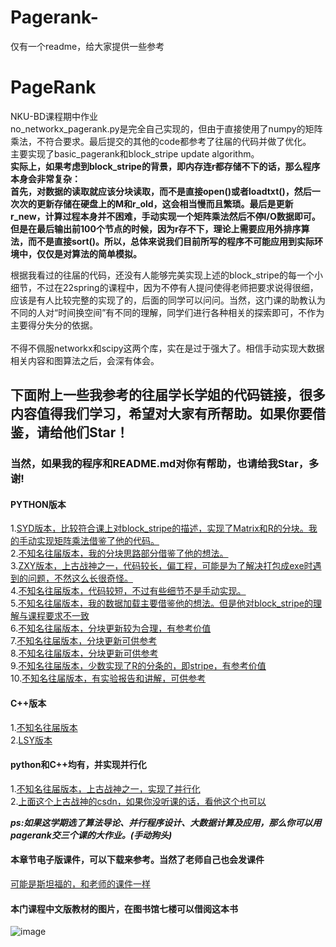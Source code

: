 # Pagerank-
仅有一个readme，给大家提供一些参考
# PageRank
NKU-BD课程期中作业<br>
no_networkx_pagerank.py是完全自己实现的，但由于直接使用了numpy的矩阵乘法，不符合要求。最后提交的其他的code都参考了往届的代码并做了优化。<br>
主要实现了basic_pagerank和block_stripe update algorithm。<br>
**实际上，如果考虑到block_stripe的背景，即内存连r都存储不下的话，那么程序本身会非常复杂：<br>**
**首先，对数据的读取就应该分块读取，而不是直接open()或者loadtxt()，然后一次次的更新存储在硬盘上的M和r_old，这会相当慢而且繁琐。最后是更新r_new，计算过程本身并不困难，手动实现一个矩阵乘法然后不停I/O数据即可。但是在最后输出前100个节点的时候，因为r存不下，理论上需要应用外排序算法，而不是直接sort()。所以，总体来说我们目前所写的程序不可能应用到实际环境中，仅仅是对算法的简单模拟。<br>**

根据我看过的往届的代码，还没有人能够完美实现上述的block_stripe的每一个小细节，不过在22spring的课程中，因为不停有人提问使得老师把要求说得很细，应该是有人比较完整的实现了的，后面的同学可以问问。当然，这门课的助教认为不同的人对“时间换空间”有不同的理解，同学们进行各种相关的探索即可，不作为主要得分失分的依据。<br>
<br>
不得不佩服networkx和scipy这两个库，实在是过于强大了。相信手动实现大数据相关内容和图算法之后，会深有体会。<br>
## 下面附上一些我参考的往届学长学姐的代码链接，很多内容值得我们学习，希望对大家有所帮助。如果你要借鉴，请给他们Star！<br>
### 当然，如果我的程序和README.md对你有帮助，也请给我Star，多谢!

#### PYTHON版本
1.[SYD版本，比较符合课上对block_stripe的描述，实现了Matrix和R的分块。我的手动实现矩阵乘法借鉴了他的代码。](https://github.com/Emanual20/2021NKU_MassiveData_hw1) <br>
2.[不知名往届版本，我的分块思路部分借鉴了他的想法。](https://github.com/NKU-EnochYang/PageRank-with-Python/blob/master/page_rank) <br>
3.[ZXY版本，上古战神之一，代码较长，偏工程，可能是为了解决打包成exe时遇到的问题，不然这么长很奇怪。](https://github.com/kypomon/NKU_big-data_PAGERANK) <br>
4.[不知名往届版本，代码较短，不过有些细节不是手动实现。](https://github.com/Epiphqny/Pagerank) <br>
5.[不知名往届版本，我的数据加载主要借鉴他的想法。但是他对block_stripe的理解与课程要求不一致](https://github.com/lifengheng/pagerank) <br>
6.[不知名往届版本，分块更新较为合理，有参考价值](https://github.com/wymli/PageRank) <br>
7.[不知名往届版本，分块更新可供参考](https://github.com/cdasl/big-data_pagerank)<br>
8.[不知名往届版本，分块更新可供参考](https://github.com/yzy-source/PageRank)<br>
9.[不知名往届版本，少数实现了R的分条的，即stripe，有参考价值](https://github.com/gitdxj/teleport-pagerank)<br>
10.[不知名往届版本，有实验报告和讲解，可供参考](https://github.com/Joshua-li-yi/PageRank)<br>

#### C++版本
1.[不知名往届版本](https://github.com/New-Future/PageRank) <br>
2.[LSY版本](https://github.com/NKU-Yang/PageRank)<br>

#### python和C++均有，并实现并行化
1.[不知名往届版本，上古战神之一，实现了并行化](https://github.com/seasonyao/pagerank)<br>
2.[上面这个上古战神的csdn，如果你没听课的话，看他这个也可以](https://blog.csdn.net/codes_first/article/details/81090142)<br>

***ps:如果这学期选了算法导论、并行程序设计、大数据计算及应用，那么你可以用pagerank交三个课的大作业。(手动狗头)***

#### 本章节电子版课件，可以下载来参考。当然了老师自己也会发课件
[可能是斯坦福的，和老师的课件一样](https://xuhappy.github.io/courses/BigData/lecture/pagerank.pdf)
<br>
#### 本门课程中文版教材的图片，在图书馆七楼可以借阅这本书
![image](https://github.com/TephrocactusHC/PageRank/blob/main/book.jpg)

